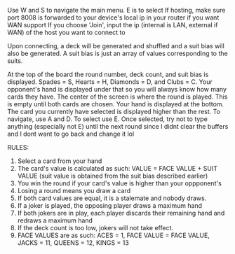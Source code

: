 Use W and S to navigate the main menu. E is to select
If hosting, make sure port 8008 is forwarded to your device's local ip in your router if you want WAN support
If you choose 'Join', input the ip (internal is LAN, external if WAN) of the host you want to connect to

Upon connecting, a deck will be generated and shuffled and a suit bias will also be generated.
A suit bias is just an array of values corresponding to the suits.

At the top of the board the round number, deck count, and suit bias is displayed. Spades = S, Hearts = H, Diamonds = D, and Clubs = C.
Your opponent's hand is displayed under that so you will always know how many cards they have.
The center of the screen is where the round is played. This is empty until both cards are chosen.
Your hand is displayed at the bottom. The card you currently have selected is displayed higher than the rest.
To navigate, use A and D. To select use E.
Once selected, try not to type anything (especially not E) until the next round since I didnt clear the buffers and I dont want to go back and change it lol

RULES:
1. Select a card from your hand
2. The card's value is calculated as such: VALUE = FACE VALUE + SUIT VALUE (suit value is obtained from the suit bias described earlier)
3. You win the round if your card's value is higher than your oppponent's
5. Losing a round means you draw a card
6. If both card values are equal, it is a stalemate and nobody draws.
7. If a joker is played, the opposing player draws a maximum hand
8. If both jokers are in play, each player discards their remaining hand and redraws a maximum hand
9. If the deck count is too low, jokers will not take effect.
10. FACE VALUES are as such: ACES = 1, FACE VALUE = FACE VALUE, JACKS = 11, QUEENS = 12, KINGS = 13
